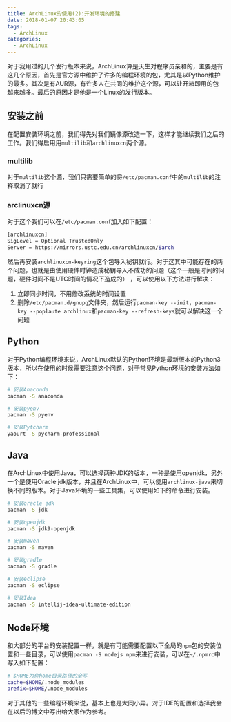 ```yaml
---
title: ArchLinux的使用(2):开发环境的搭建
date: 2018-01-07 20:43:05
tags:
  - ArchLinux
categories:
  - ArchLinux
---
```


对于我用过的几个发行版本来说，ArchLinux算是天生对程序员亲和的，主要是有这几个原因，首先是官方源中维护了许多的编程环境的包，尤其是以Python维护的最多。其次是有AUR源，有许多人在共同的维护这个源，可以让开箱即用的包越来越多。最后的原因才是他是一个Linux的发行版本。

## 安装之前

在配置安装环境之前，我们得先对我们镜像源改造一下，这样才能继续我们之后的工作。我们得启用用`multilib`和`archlinuxcn`两个源。

### multilib

对于`multilib`这个源，我们只需要简单的将`/etc/pacman.conf`中的`multilib`的注释取消了就行

### arclinuxcn源

对于这个我们可以在`/etc/pacman.conf`加入如下配置：

```bash
[archlinuxcn]
SigLevel = Optional TrustedOnly
Server = https://mirrors.ustc.edu.cn/archlinuxcn/$arch
```

然后再安装`archlinuxcn-keyring`这个包导入秘钥就行。对于这其中可能存在的两个问题，也就是由使用硬件时钟造成秘钥导入不成功的问题（这个一般是时间的问题，硬件时间不是UTC时间的情况下造成的）
，可以使用以下方法进行解决：

1. 立即同步时间，不用修改系统的时间设置
2. 删除`/etc/pacman.d/gnupg`文件夹，然后运行`pacman-key --init`，`pacman-key --poplaute archlinux`和`pacman-key --refresh-keys`就可以解决这一个问题

## Python

对于Python编程环境来说，ArchLinux默认的Python环境是最新版本的Python3版本，所以在使用的时候需要注意这个问题，对于常见Python环境的安装方法如下：

```bash
# 安装Anaconda
pacman -S anaconda

# 安装pyenv
pacman -S pyenv

# 安装Pytcharm
yaourt -S pycharm-professional
```

## Java

 在ArchLinux中使用Java，可以选择两种JDK的版本，一种是使用openjdk，另外一个是使用Oracle jdk版本，并且在ArchLinux中，可以使用`archlinux-java`来切换不同的版本。对于Java环境的一些工具集，可以使用如下的命令进行安装。

```bash
# 安装oracle jdk
pacman -S jdk

# 安装openjdk
pacman -S jdk9-openjdk

# 安装maven
pacman -S maven

# 安装gradle
pacman -S gradle

# 安装eclipse
pacman -S eclipse

# 安装Idea
pacman -S intellij-idea-ultimate-edition
```

## Node环境

和大部分的平台的安装配置一样，就是有可能需要配置以下全局的`npm`包的安装位置和一些目录，可以使用`pacman -S nodejs npm`来进行安装，可以在`~/.npmrc`中写入如下配置：

```bash
# $HOME为你home目录路径的全写
cache=$HOME/.node_modules
prefix=$HOME/.node_modules
```
对于其他的一些编程环境来说，基本上也是大同小异。对于IDE的配置和选择我会在以后的博文中写出给大家作为参考。
